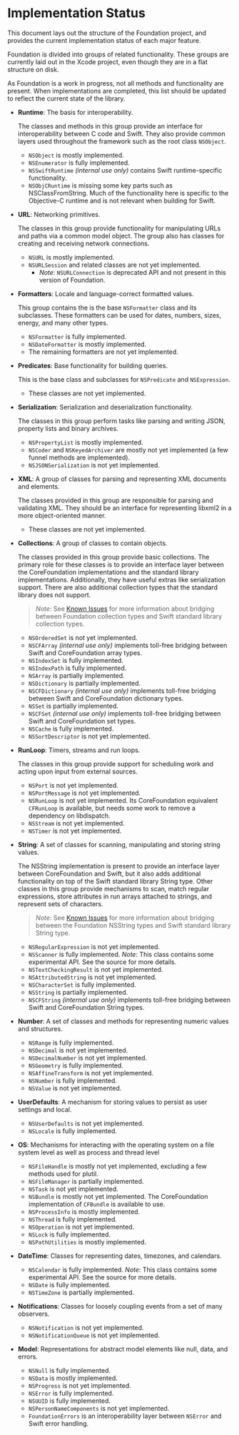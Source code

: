 # Implementation Status

This document lays out the structure of the Foundation project, and provides the current implementation status of each major feature.

Foundation is divided into groups of related functionality. These groups are currently laid out in the Xcode project, even though they are in a flat structure on disk.

As Foundation is a work in progress, not all methods and functionality are present. When implementations are completed, this list should be updated to reflect the current state of the library.

* **Runtime**: The basis for interoperability.

    The classes and methods in this group provide an interface for interoperability between C code and Swift. They also provide common layers used throughout the framework such as the root class `NSObject`.

    * `NSObject` is mostly implemented.
    * `NSEnumerator` is fully implemented.
    * `NSSwiftRuntime` _(internal use only)_ contains Swift runtime-specific functionality.
    * `NSObjCRuntime` is missing some key parts such as NSClassFromString. Much of the functionality here is specific to the Objective-C runtime and is not relevant when building for Swift.


* **URL**: Networking primitives.

    The classes in this group provide functionality for manipulating URLs and paths via a common model object. The group also has classes for creating and receiving network connections.

    * `NSURL` is mostly implemented.
    * `NSURLSession` and related classes are not yet implemented.
        * _Note_: `NSURLConnection` is deprecated API and not present in this version of Foundation.


* **Formatters**: Locale and language-correct formatted values.

    This group contains the is the base `NSFormatter` class and its subclasses. These formatters can be used for dates, numbers, sizes, energy, and many other types.

    * `NSFormatter` is fully implemented.
    * `NSDateFormatter` is mostly implemented.
    * The remaining formatters are not yet implemented.


* **Predicates**: Base functionality for building queries.

    This is the base class and subclasses for `NSPredicate` and `NSExpression`.

    * These classes are not yet implemented.


* **Serialization**: Serialization and deserialization functionality.

    The classes in this group perform tasks like parsing and writing JSON, property lists and binary archives.

    * `NSPropertyList` is mostly implemented.
    * `NSCoder` and `NSKeyedArchiver` are mostly not yet implemented (a few funnel methods are implemented).
    * `NSJSONSerialization` is not yet implemented.


* **XML**: A group of classes for parsing and representing XML documents and elements.

    The classes provided in this group are responsible for parsing and validating XML. They should be an interface for representing libxml2 in a more object-oriented manner.

    * These classes are not yet implemented.


* **Collections**: A group of classes to contain objects.

    The classes provided in this group provide basic collections. The primary role for these classes is to provide an interface layer between the CoreFoundation implementations and the standard library implementations. Additionally, they have useful extras like serialization support. There are also additional collection types that the standard library does not support.

     > _Note_: See [Known Issues](Issues.md) for more information about bridging between Foundation collection types and Swift standard library collection types.

    * `NSOrderedSet` is not yet implemented.
    * `NSCFArray` _(internal use only)_ implements toll-free bridging between Swift and CoreFoundation array types.
    * `NSIndexSet` is fully implemented.
    * `NSIndexPath` is fully implemented.
    * `NSArray` is partially implemented.
    * `NSDictionary` is partially implemented.
    * `NSCFDictionary` _(internal use only)_ implements toll-free bridging between Swift and CoreFoundation dictionary types.
    * `NSSet` is partially implemented.
    * `NSCFSet` _(internal use only)_ implements toll-free bridging between Swift and CoreFoundation set types.
    * `NSCache` is fully implemented.
    * `NSSortDescriptor` is not yet implemented.


* **RunLoop**: Timers, streams and run loops.

    The classes in this group provide support for scheduling work and acting upon input from external sources.

    * `NSPort` is not yet implemented.
    * `NSPortMessage` is not yet implemented.
    * `NSRunLoop` is not yet implemented. Its CoreFoundation equivalent `CFRunLoop` is available, but needs some work to remove a dependency on libdispatch.
    * `NSStream` is not yet implemented.
    * `NSTimer` is not yet implemented.


* **String**: A set of classes for scanning, manipulating and storing string values.

    The NSString implementation is present to provide an interface layer between CoreFoundation and Swift, but it also adds additional functionality on top of the Swift standard library String type. Other classes in this group provide mechanisms to scan, match regular expressions, store attributes in run arrays attached to strings, and represent sets of characters.

    > _Note_: See [Known Issues](Issues.md) for more information about bridging between the Foundation NSString types and Swift standard library String type.

    * `NSRegularExpression` is not yet implemented.
    * `NSScanner` is fully implemented. _Note_: This class contains some experimental API. See the source for more details.
    * `NSTextCheckingResult` is not yet implemented.
    * `NSAttributedString` is not yet implemented.
    * `NSCharacterSet` is fully implemented.
    * `NSString` is partially implemented.
    * `NSCFString` _(internal use only)_ implements toll-free bridging between Swift and CoreFoundation String types.


* **Number**: A set of classes and methods for representing numeric values and structures.

    * `NSRange` is fully implemented.
    * `NSDecimal` is not yet implemented.
    * `NSDecimalNumber` is not yet implemented.
    * `NSGeometry` is fully implemented.
    * `NSAffineTransform` is not yet implemented.
    * `NSNumber` is fully implemented.
    * `NSValue` is not yet implemented.


* **UserDefaults**: A mechanism for storing values to persist as user settings and local.

    * `NSUserDefaults` is not yet implemented.
    * `NSLocale` is fully implemented.


* **OS**: Mechanisms for interacting with the operating system on a file system level as well as process and thread level

    * `NSFileHandle` is mostly not yet implemented, excluding a few methods used for plutil.
    * `NSFileManager` is partially implemented.
    * `NSTask` is not yet implemented.
    * `NSBundle` is mostly not yet implemented. The CoreFoundation implementation of `CFBundle` is available to use.
    * `NSProcessInfo` is mostly implemented.
    * `NSThread` is fully implemented.
    * `NSOperation` is not yet implemented.
    * `NSLock` is fully implemented.
    * `NSPathUtilities` is mostly implemented.


* **DateTime**: Classes for representing dates, timezones, and calendars.

    * `NSCalendar` is fully implemented. _Note_: This class contains some experimental API. See the source for more details.
    * `NSDate` is fully implemented.
    * `NSTimeZone` is partially implemented.


* **Notifications**: Classes for loosely coupling events from a set of many observers.

    * `NSNotification` is not yet implemented.
    * `NSNotificationQueue` is not yet implemented.


* **Model**: Representations for abstract model elements like null, data, and errors.

    * `NSNull` is fully implemented.
    * `NSData` is mostly implemented.
    * `NSProgress` is not yet implemented.
    * `NSError` is fully implemented.
    * `NSUUID` is fully implemented.
    * `NSPersonNameComponents` is not yet implemented.
    * `FoundationErrors` is an interoperability layer between `NSError` and Swift error handling.
